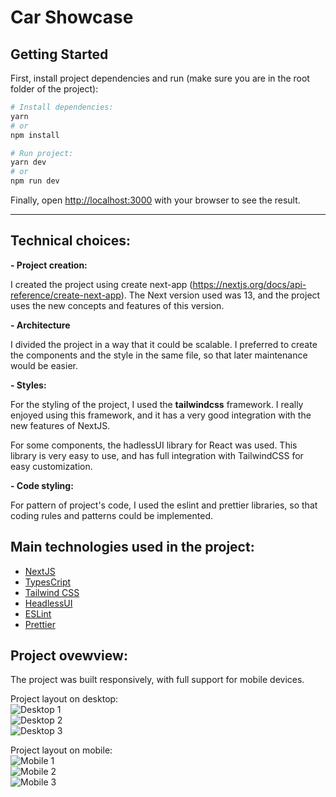 # Car Showcase

## Getting Started

First, install project dependencies and run (make sure you are in the root folder of the project):
```bash
# Install dependencies:
yarn
# or
npm install

# Run project:
yarn dev
# or
npm run dev
```

Finally, open [http://localhost:3000](http://localhost:3000) with your browser to see the result.

<hr />

## Technical choices:

**- Project creation:**
  
  I created the project using create next-app (https://nextjs.org/docs/api-reference/create-next-app). The Next version used was 13, and the project uses the new concepts and features of this version.


**- Architecture**

  I divided the project in a way that it could be scalable. I preferred to create the components and the style in the same file, so that later maintenance would be easier.


**- Styles:**

  For the styling of the project, I used the **tailwindcss** framework. I really enjoyed using this framework, and it has a very good integration with the new features of NextJS.
  
  For some components, the hadlessUI library for React was used. This library is very easy to use, and has full integration with TailwindCSS for easy customization.


**- Code styling:**

  For pattern of project's code, I used the eslint and prettier libraries, so that coding rules and patterns could be implemented.


## Main technologies used in the project:

* [NextJS](https://nextjs.org)
* [TypesCript](https://www.typescriptlang.org)
* [Tailwind CSS](https://tailwindcss.com)
* [HeadlessUI](https://headlessui.com)
* [ESLint](https://eslint.org)
* [Prettier](https://prettier.io)


## Project ovewview:
  The project was built responsively, with full support for mobile devices.

Project layout on desktop:
<br />
![Desktop 1](https://github.com/LucasFMachado/car-showcase/assets/28274599/e896ecef-3c09-4882-b425-95555d663398)
<br />
![Desktop 2](https://github.com/LucasFMachado/car-showcase/assets/28274599/228a50c2-1c50-45c0-bddd-7b7661d470ff)
<br />
![Desktop 3](https://github.com/LucasFMachado/car-showcase/assets/28274599/c76d3938-868c-4f68-ac67-3f23fb71b1e7)


Project layout on mobile:
<br />
![Mobile 1](https://github.com/LucasFMachado/car-showcase/assets/28274599/a2eef6c6-346a-4de2-af58-01d2ef6409be)
<br />
![Mobile 2](https://github.com/LucasFMachado/car-showcase/assets/28274599/05812262-8751-4b8a-abe9-934ba3d4356d)
<br />
![Mobile 3](https://github.com/LucasFMachado/car-showcase/assets/28274599/bbbeaa16-8305-469c-a686-8dafa4f02977)
